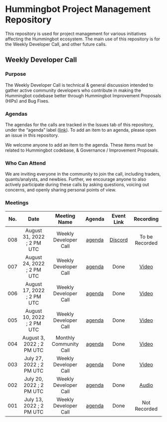 # Hummingbot Project Management Repository

This repository is used for project management for various initiatives affecting the Hummingbot ecosystem. The main use of this repository is for the Weekly Developer Call, and other future calls.

## Weekly Developer Call

### Purpose

The Weekly Developer Call is technical & general discussion intended to gather active community developers who contribute in making the Hummingbot codebase better through Hummingbot Improvement Proposals (HIPs) and Bug Fixes. 

### **Agendas**

The agendas for the calls are tracked in the Issues tab of this repository, under the “agenda” label ([link](https://github.com/hummingbot/pm/issues?q=is%3Aissue+is%3Aagenda)). To add an item to an agenda, please open an issue in this repository.

We welcome anyone to add an item to the agenda. These items must be  related to Hummingbot codebase, & Governance / Improvement Proposals.

### Who Can Attend

We are inviting everyone in the community to join the call, including traders, quants/analysts, and newbies. Further, we encourage anyone to also actively participate during these calls by asking questions, voicing out concerns, and openly sharing personal points of view.

### Meetings

| No. |            Date            |      Meeting Name      |                        Agenda                       |                                  Event Link                                  |                                    Recording                                    |
|:---:|:--------------------------:|:----------------------:|:---------------------------------------------------:|:----------------------------------------------------------------------------:|:-------------------------------------------------------------------------------:|
| 008 | August 31, 2022 ; 2 PM UTC |  Weekly Developer Call | [agenda](https://github.com/hummingbot/pm/issues/8) | [Discord](https://discord.com/events/530578568154054663/1013036642728169562) |                                  To be Recorded                                 |
| 007 | August 24, 2022 ; 2 PM UTC |  Weekly Developer Call | [agenda](https://github.com/hummingbot/pm/issues/7) |                                     Done                                     |               [Video](https://www.youtube.com/watch?v=f9hXgi_2P0c)              |
| 006 | August 17, 2022 ; 2 PM UTC |  Weekly Developer Call | [agenda](https://github.com/hummingbot/pm/issues/6) |                                     Done                                     |               [Video](https://www.youtube.com/watch?v=atDlrs8ZoO8)              |
| 005 | August 10, 2022 ; 2 PM UTC |  Weekly Developer Call | [agenda](https://github.com/hummingbot/pm/issues/5) |                                     Done                                     |               [Video](https://www.youtube.com/watch?v=Z_H0NpA69bs)              |
| 004 |  August 3, 2022 ; 2 PM UTC | Monthly Community Call | [agenda](https://github.com/hummingbot/pm/issues/4) |                                     Done                                     |               [Video](https://www.youtube.com/watch?v=tCG6QvDqvMM)              |
| 003 |  July 27, 2022 ; 2 PM UTC  |  Weekly Developer Call | [agenda](https://github.com/hummingbot/pm/issues/3) |                                     Done                                     |               [Video](https://www.youtube.com/watch?v=HmvzS4ugfgU)              |
| 002 |  July 20, 2022 ; 2 PM UTC  |  Weekly Developer Call | [agenda](https://github.com/hummingbot/pm/issues/2) |                                     Done                                     | [Audio](https://drive.google.com/file/d/1BijPhEh2jFfgWzWixoVFAZgycogX5Hfb/view) |
| 001 |  July 13, 2022 ; 2 PM UTC  |  Weekly Developer Call | [agenda](https://github.com/hummingbot/pm/issues/1) |                                     Done                                     |                                   Not Recorded                                  |
